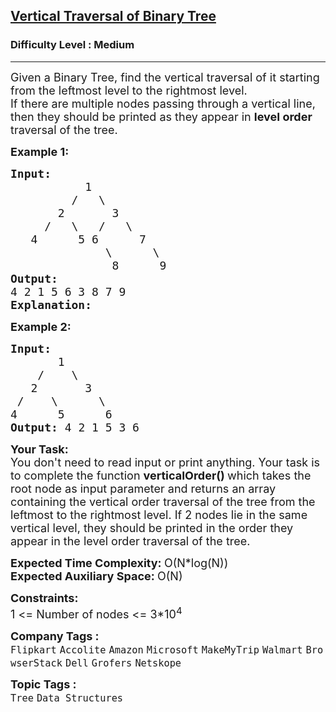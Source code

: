 <h2><a href="https://www.geeksforgeeks.org/problems/print-a-binary-tree-in-vertical-order/1?page=2&company=Flipkart&difficulty=Medium&sortBy=submissions">Vertical Traversal of Binary Tree</a></h2><h3>Difficulty Level : Medium</h3><hr><div class="problems_problem_content__Xm_eO"><p><span style="font-size: 18px;">Given a Binary Tree, find the vertical traversal of it starting from the leftmost level to the rightmost level.<br>If there are multiple nodes passing through a vertical line, then they should be printed as they appear in <strong>level order</strong> traversal of the tree.</span></p>
<p><span style="font-size: 18px;"><strong>Example 1:</strong></span></p>
<pre><span style="font-size: 18px;"><strong>Input:</strong>
           1
         /   \
       2       3
     /   \   /   \
   4      5 6      7
              \      \
               8      9           
</span><span style="font-size: 18px;"><strong>Output: </strong>
4 2 1 5 6 3 8 7 9 
<strong>Explanation:</strong></span>
<img src="https://media.geeksforgeeks.org/img-practice/ScreenShot2021-05-28at3-1622541589.png" alt="">
</pre>
<p><span style="font-size: 18px;"><strong>Example 2:</strong></span></p>
<pre><span style="font-size: 18px;"><strong>Input:
&nbsp;      </strong>1
 &nbsp; &nbsp;/&nbsp;&nbsp;&nbsp; \
 &nbsp; 2&nbsp; &nbsp; &nbsp;  3
 /&nbsp;&nbsp;  \&nbsp; &nbsp; &nbsp;&nbsp;\
4&nbsp; &nbsp;  &nbsp;5&nbsp; &nbsp;  &nbsp;6
<strong>Output: </strong>4 2 1 5 3 6
</span></pre>
<p><span style="font-size: 18px;"><strong>Your Task:</strong><br>You don't need to read input or print anything. Your task is to complete the function&nbsp;<strong>verticalOrder()&nbsp;</strong>which takes the root node as input parameter and returns an array containing&nbsp;the vertical order traversal of the tree from the leftmost to the rightmost level. If 2 nodes lie in the same vertical level, they should be printed in the order they appear in the level order traversal of the tree.</span></p>
<p><span style="font-size: 18px;"><strong>Expected Time Complexity:&nbsp;</strong>O(N*log(N))<br><strong>Expected Auxiliary Space:&nbsp;</strong>O(N)</span></p>
<p><span style="font-size: 18px;"><strong>Constraints:</strong><br>1 &lt;= Number of nodes &lt;= 3*10<sup>4</sup></span></p></div><p><span style=font-size:18px><strong>Company Tags : </strong><br><code>Flipkart</code>&nbsp;<code>Accolite</code>&nbsp;<code>Amazon</code>&nbsp;<code>Microsoft</code>&nbsp;<code>MakeMyTrip</code>&nbsp;<code>Walmart</code>&nbsp;<code>BrowserStack</code>&nbsp;<code>Dell</code>&nbsp;<code>Grofers</code>&nbsp;<code>Netskope</code>&nbsp;<br><p><span style=font-size:18px><strong>Topic Tags : </strong><br><code>Tree</code>&nbsp;<code>Data Structures</code>&nbsp;